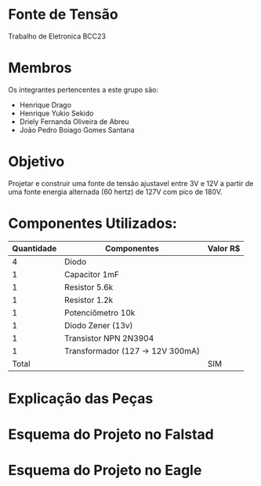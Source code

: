 # Fonte de Tensão
Trabalho de Eletronica BCC23

# Membros
Os integrantes pertencentes a este grupo são:
  - Henrique Drago
  - Henrique Yukio Sekido
  - Driely Fernanda Oliveira de Abreu
  - João Pedro Boiago Gomes Santana
  
# Objetivo
Projetar e construir uma fonte de tensão ajustavel entre 3V e 12V a partir de uma fonte energia alternada (60 hertz) de 127V com pico de 180V.

# Componentes Utilizados:
| Quantidade | Componentes                      | Valor R$ |
|------------|----------------------------------|----------|
| 4          | Diodo                            |  |
| 1          | Capacitor 1mF                    |  |
| 1          | Resistor 5.6k                    |  |
| 1          | Resistor 1.2k                    |  |
| 1          | Potenciômetro  10k               |  |
| 1          | Diodo Zener (13v)                |  |
| 1          | Transistor NPN 2N3904            |  |
| 1          | Transformador (127 -> 12V 300mA) |  |
| Total      |                                  | SIM |

# Explicação das Peças

# Esquema do Projeto no Falstad

# Esquema do Projeto no Eagle




